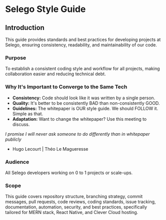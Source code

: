 # Selego Style Guide

## Introduction
This guide provides standards and best practices for developing projects at Selego, ensuring consistency, readability, and maintainability of our code.

### Purpose
To establish a consistent coding style and workflow for all projects, making collaboration easier and reducing technical debt.

### Why It's Important to Converge to the Same Tech
- **Consistency:** Code should look like it was written by a single person.
- **Quality:** It's better to be consistently BAD than non-consistently GOOD.
- **Guidelines:** The whitepaper is OUR style guide. We should FOLLOW it. Simple as that.
- **Adaptation:** Want to change the whitepaper? Use this meeting to discuss.

*I promise I will never ask someone to do differently than in whitepaper publicly*
- Hugo Lecourt | Théo Le Magueresse

### Audience
All Selego developers working on 0 to 1 projects or scale-ups.

### Scope
This guide covers repository structure, branching strategy, commit messages, pull requests, code reviews, coding standards, issue tracking, documentation, automation, security, and best practices, specifically tailored for MERN stack, React Native, and Clever Cloud hosting.
